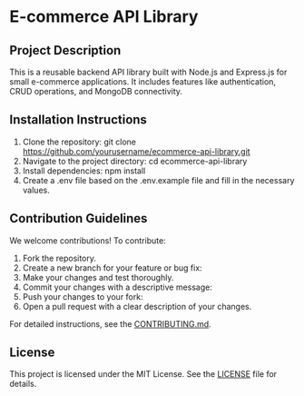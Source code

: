 # E-commerce API Library

## Project Description
This is a reusable backend API library built with Node.js and Express.js for small e-commerce applications. It includes features like authentication, CRUD operations, and MongoDB connectivity.

## Installation Instructions
1. Clone the repository:
   git clone https://github.com/yourusername/ecommerce-api-library.git
2. Navigate to the project directory:
    cd ecommerce-api-library
3. Install dependencies:
    npm install
4. Create a .env file based on the .env.example file and fill in the necessary values.

## Contribution Guidelines

We welcome contributions! To contribute:
1. Fork the repository.
2. Create a new branch for your feature or bug fix:
3. Make your changes and test thoroughly.
4. Commit your changes with a descriptive message:
5. Push your changes to your fork:
6. Open a pull request with a clear description of your changes.

For detailed instructions, see the [CONTRIBUTING.md](CONTRIBUTING.md).

## License

This project is licensed under the MIT License. See the [LICENSE](LICENSE) file for details.
